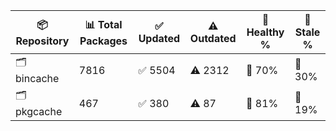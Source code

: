 | 📦 Repository | 📊 Total Packages | ✅ Updated | ⚠️ Outdated | 💚 Healthy % | 🔴 Stale % |
|---------------|-------------------|------------|-------------|-------------|------------|
| 🗂️ bincache | 7816 | ✅ 5504 | ⚠️ 2312 | 💚 70% | 🔴 30% |
| 🗂️ pkgcache | 467 | ✅ 380 | ⚠️ 87 | 💚 81% | 🔴 19% |
